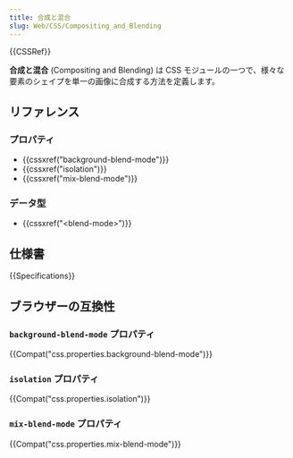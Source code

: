 ```yaml
---
title: 合成と混合
slug: Web/CSS/Compositing_and_Blending
---
```


{{CSSRef}}

**合成と混合** (Compositing and Blending) は CSS モジュールの一つで、様々な要素のシェイプを単一の画像に合成する方法を定義します。

## リファレンス

### プロパティ

- {{cssxref("background-blend-mode")}}
- {{cssxref("isolation")}}
- {{cssxref("mix-blend-mode")}}

### データ型

- {{cssxref("&lt;blend-mode&gt;")}}

## 仕様書

{{Specifications}}

## ブラウザーの互換性

### `background-blend-mode` プロパティ

{{Compat("css.properties.background-blend-mode")}}

### `isolation` プロパティ

{{Compat("css.properties.isolation")}}

### `mix-blend-mode` プロパティ

{{Compat("css.properties.mix-blend-mode")}}
